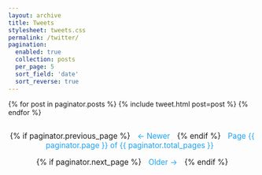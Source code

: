 ```yaml
---
layout: archive
title: Tweets
stylesheet: tweets.css
permalink: /twitter/
pagination:
  enabled: true
  collection: posts
  per_page: 5
  sort_field: 'date'
  sort_reverse: true
---
```


<style>
.tweet {
  max-width: 600px;
  margin: 0 auto 20px;
  padding: 15px;
  border: 1px solid #e1e8ed;
  border-radius: 10px;
  background: white;
}

.tweet-header {
  display: flex;
  align-items: center;
  margin-bottom: 10px;
  position: relative;
}

.tweet-avatar {
  width: 48px;
  height: 48px;
  border-radius: 50%;
  margin-right: 12px;
  object-fit: cover;
}

.tweet-author {
  flex: 1;
}

.tweet-name {
  font-weight: bold;
  display: block;
}

.tweet-handle {
  color: #657786;
  font-size: 0.9em;
}

.tweet-date {
  color: #657786;
  font-size: 0.9em;
}

.tweet-content {
  margin: 10px 0;
  line-height: 1.4;
  font-size: 1.1em;
}

.tweet-media {
  margin-top: 15px;
  border-radius: 15px;
  overflow: hidden;
  border: 1px solid #e1e8ed;
}

.tweet-media img {
  width: 100%;
  height: auto;
  display: block;
}
</style>

<div class="tweet-feed">
  {% for post in paginator.posts %}
    {% include tweet.html post=post %}
  {% endfor %}
</div>

<!-- Pagination controls -->
<div class="pagination">
  {% if paginator.previous_page %}
    <a href="{{ paginator.previous_page_path }}" class="previous">← Newer</a>
  {% endif %}
  
  <span class="page-number">
    Page {{ paginator.page }} of {{ paginator.total_pages }}
  </span>
  
  {% if paginator.next_page %}
    <a href="{{ paginator.next_page_path }}" class="next">Older →</a>
  {% endif %}
</div>

<!-- Optional: Add some styling for pagination -->
<style>
.pagination {
  text-align: center;
  margin: 30px 0;
  font-size: 1.1em;
}

.pagination a, .page-number {
  margin: 0 10px;
  text-decoration: none;
  color: #1da1f2;
}

.pagination a:hover {
  text-decoration: underline;
}
</style>

